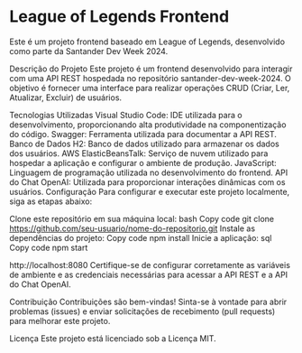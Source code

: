# League of Legends Frontend
Este é um projeto frontend baseado em League of Legends, desenvolvido como parte da Santander Dev Week 2024.

Descrição do Projeto
Este projeto é um frontend desenvolvido para interagir com uma API REST hospedada no repositório santander-dev-week-2024. O objetivo é fornecer uma interface para realizar operações CRUD (Criar, Ler, Atualizar, Excluir) de usuários.

Tecnologias Utilizadas
Visual Studio Code: IDE utilizada para o desenvolvimento, proporcionando alta produtividade na componentização do código.
Swagger: Ferramenta utilizada para documentar a API REST.
Banco de Dados H2: Banco de dados utilizado para armazenar os dados dos usuários.
AWS ElasticBeansTalk: Serviço de nuvem utilizado para hospedar a aplicação e configurar o ambiente de produção.
JavaScript: Linguagem de programação utilizada no desenvolvimento do frontend.
API do Chat OpenAI: Utilizada para proporcionar interações dinâmicas com os usuários.
Configuração
Para configurar e executar este projeto localmente, siga as etapas abaixo:

Clone este repositório em sua máquina local:
bash
Copy code
git clone https://github.com/seu-usuario/nome-do-repositorio.git
Instale as dependências do projeto:
Copy code
npm install
Inicie a aplicação:
sql
Copy code
npm start


http://localhost:8080
Certifique-se de configurar corretamente as variáveis de ambiente e as credenciais necessárias para acessar a API REST e a API do Chat OpenAI.

Contribuição
Contribuições são bem-vindas! Sinta-se à vontade para abrir problemas (issues) e enviar solicitações de recebimento (pull requests) para melhorar este projeto.

Licença
Este projeto está licenciado sob a Licença MIT.


